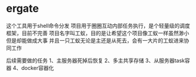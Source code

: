 # ergate
这个工具用于shell命令分发
项目用于圈圈互动内部任务执行，是个轻量级的调度框架，目前不完善
项目名字叫工蚁，目的是让希望这个项目像工蚁一样虽然渺小但是却能做成大事
并且一只工蚁无论是主还是从死去，会有一大片的工蚁进来协同工作

后续需要做的任务
1、主服务器死掉后恢复
2、多主共享存储
3、从服务器task容器
4、docker容器化

